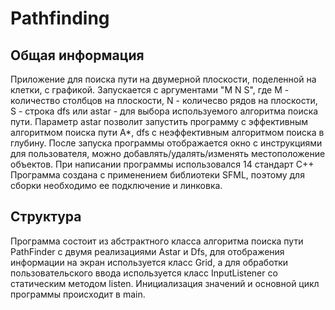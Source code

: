 # Pathfinding
## Общая информация
Приложение для поиска пути на двумерной плоскости, поделенной на клетки, с графикой.
Запускается с аргументами "M N S", где M - количество столбцов на плоскости, N - количесво рядов на плоскости, S - строка dfs или astar - для выбора используемого алгоритма поиска пути.
Параметр astar позволит запустить программу с эффективным алгоритмом поиска пути A*, dfs с неэффективным алгоритмом поиска в глубину. 
После запуска программы отображается окно с инструкциями для пользователя, можно добавлять/удалять/изменять местоположение объектов.
При написании программы использовался 14 стандарт С++
Программа создана с применением библиотеки SFML, поэтому для сборки необходимо ее подключение и линковка.
## Структура
Программа состоит из абстрактного класса алгоритма поиска пути PathFinder c двумя реализациями Astar и Dfs, для отображения информации на экран используется класс Grid, а для обработки пользовательского ввода используется класс InputListener со статическим методом listen.
Инициализация значений и основной цикл программы происходит в main.